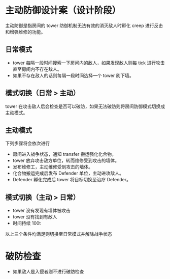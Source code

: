 # 主动防御设计案（设计阶段）

主动防御是指房间的 tower 防御机制无法有效的消灭敌人时孵化 creep 进行反击和增强维修的功能。

## 日常模式

- tower 每隔一段时间搜索一下房间内的敌人，如果发现敌人则每 tick 进行攻击直至房间内不存在敌人。
- 如果不存在敌人的话则每隔一段时间选择一个 tower 刷下墙。

## 模式切换（日常 > 主动）

tower 在攻击敌人后会检查是否可以破防，如果无法破防则将房间防御模式切换成主动模式。

## 主动模式

下列步骤将会依次进行

- 房间进入战争状态，通知 transfer 搬运强化化合物。
- tower 放弃攻击敌方单位，转而维修受到攻击的墙体。
- 发布维修工，主动维修受到攻击的墙体。
- 化合物搬运完成后发布 Defender 单位，主动进攻敌人。
- Defender 孵化完成后 tower 将目标切换至治疗 Defender。

## 模式切换（主动 > 日常）

- tower 没有发现有墙体被攻击
- tower 没有找到有敌人
- 时间持续 100t

以上三个条件均满足则切换至日常模式并解除战争状态

# 破防检查

- 如果敌人是入侵者则不进行破防检查